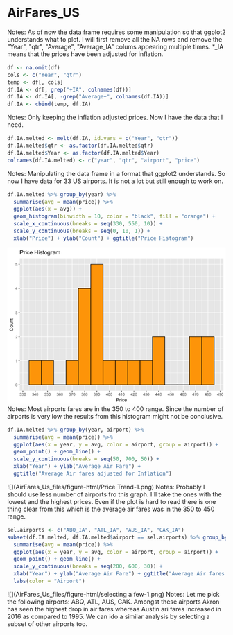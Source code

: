 # AirFares_US


Notes: As of now the data frame requires some manipulation so that ggplot2 understands what to plot. I will first remove all the NA rows and remove the "Year", "qtr", "Average", "Average_IA" colums appearing multiple times.
*_IA means that the prices have been adjusted for inflation.


```r
df <- na.omit(df)
cols <- c("Year", "qtr")
temp <- df[, cols]
df.IA <- df[, grep("+IA", colnames(df))]
df.IA <- df.IA[, -grep("Average+", colnames(df.IA))]
df.IA <- cbind(temp, df.IA)
```
Notes: Only keeping the inflation adjusted prices. Now I have the data that I need.


```r
df.IA.melted <- melt(df.IA, id.vars = c("Year", "qtr"))
df.IA.melted$qtr <- as.factor(df.IA.melted$qtr)
df.IA.melted$Year <- as.factor(df.IA.melted$Year)
colnames(df.IA.melted) <- c("year", "qtr", "airport", "price")
```
Notes: Manipulating the data frame in a format that ggplot2 understands. So now I have data for 33 US airports. It is not a lot but still enough to work on.


```r
df.IA.melted %>% group_by(year) %>% 
  summarise(avg = mean(price)) %>% 
  ggplot(aes(x = avg)) +
  geom_histogram(binwidth = 10, color = "black", fill = "orange") +
  scale_x_continuous(breaks = seq(330, 550, 10)) + 
  scale_y_continuous(breaks = seq(0, 10, 1)) +
  xlab("Price") + ylab("Count") + ggtitle("Price Histogram")
```

![](AirFares_Us_files/figure-html/Histogram-1.png)<!-- -->
Notes: Most airports fares are in the 350 to 400 range. Since the number of airports is very low the results from this histogram might not be conclusive.


```r
df.IA.melted %>% group_by(year, airport) %>% 
  summarise(avg = mean(price)) %>% 
  ggplot(aes(x = year, y = avg, color = airport, group = airport)) +
  geom_point() + geom_line() +
  scale_y_continuous(breaks = seq(50, 700, 50)) +
  xlab("Year") + ylab("Average Air Fare") +
  ggtitle("Average Air fares adjusted for Inflation")
```

![](AirFares_Us_files/figure-html/Price Trend-1.png)<!-- -->
Notes: Probably I should use less number of airports fro this graph. I'll take the ones with the lowest and the highest prices. Even if the plot is hard to read there is one thing clear from this which is the average air fares was in the 350 to 450 range.


```r
sel.airports <- c("ABQ_IA", "ATL_IA", "AUS_IA", "CAK_IA")
subset(df.IA.melted, df.IA.melted$airport == sel.airports) %>% group_by(year, airport) %>% 
  summarise(avg = mean(price)) %>% 
  ggplot(aes(x = year, y = avg, color = airport, group = airport)) + 
  geom_point() + geom_line() +
  scale_y_continuous(breaks = seq(200, 600, 30)) + 
  xlab("Year") + ylab("Average Air Fare") + ggtitle("Average Air fares adjusted for Inflation") +
  labs(color = "Airport")
```

![](AirFares_Us_files/figure-html/selecting a few-1.png)<!-- -->
Notes: Let me pick the following airports: ABQ, ATL, AUS, CAK. Amongst these airports Akron has seen the highest drop in air fares whereas Austin ari fares increased in 2016 as compared to 1995. We can ido a similar analysis by selecting a subset of other airports too.












